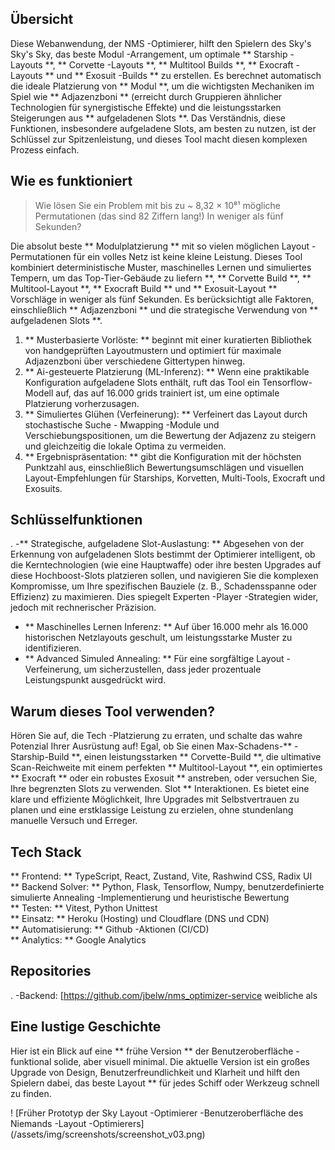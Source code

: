 ## Übersicht

Diese Webanwendung, der NMS -Optimierer, hilft den Spielern des Sky's Sky's Sky, das beste Modul -Arrangement, um optimale ** Starship -Layouts **, ** Corvette -Layouts **, ** Multitool Builds **, ** Exocraft -Layouts ** und ** Exosuit -Builds ** zu erstellen. Es berechnet automatisch die ideale Platzierung von ** Modul **, um die wichtigsten Mechaniken im Spiel wie ** Adjazenzboni ** (erreicht durch Gruppieren ähnlicher Technologien für synergistische Effekte) und die leistungsstarken Steigerungen aus ** aufgeladenen Slots **. Das Verständnis, diese Funktionen, insbesondere aufgeladene Slots, am besten zu nutzen, ist der Schlüssel zur Spitzenleistung, und dieses Tool macht diesen komplexen Prozess einfach.

## Wie es funktioniert

> Wie lösen Sie ein Problem mit bis zu ~ 8,32 × 10⁸¹ mögliche Permutationen (das sind 82 Ziffern lang!) In weniger als fünf Sekunden?

Die absolut beste ** Modulplatzierung ** mit so vielen möglichen Layout -Permutationen für ein volles Netz ist keine kleine Leistung. Dieses Tool kombiniert deterministische Muster, maschinelles Lernen und simuliertes Tempern, um das Top-Tier-Gebäude zu liefern **, ** Corvette Build **, ** Multitool-Layout **, ** Exocraft Build ** und ** Exosuit-Layout ** Vorschläge in weniger als fünf Sekunden. Es berücksichtigt alle Faktoren, einschließlich ** Adjazenzboni ** und die strategische Verwendung von ** aufgeladenen Slots **.

1. ** Musterbasierte Vorlöste: ** beginnt mit einer kuratierten Bibliothek von handgeprüften Layoutmustern und optimiert für maximale Adjazenzboni über verschiedene Gittertypen hinweg.
2. ** Ai-gesteuerte Platzierung (ML-Inferenz): ** Wenn eine praktikable Konfiguration aufgeladene Slots enthält, ruft das Tool ein Tensorflow-Modell auf, das auf 16.000 grids trainiert ist, um eine optimale Platzierung vorherzusagen.
3. ** Simuliertes Glühen (Verfeinerung): ** Verfeinert das Layout durch stochastische Suche - Mwapping -Module und Verschiebungspositionen, um die Bewertung der Adjazenz zu steigern und gleichzeitig die lokale Optima zu vermeiden.
4. ** Ergebnispräsentation: ** gibt die Konfiguration mit der höchsten Punktzahl aus, einschließlich Bewertungsumschlägen und visuellen Layout-Empfehlungen für Starships, Korvetten, Multi-Tools, Exocraft und Exosuits.

## Schlüsselfunktionen

.
-** Strategische, aufgeladene Slot-Auslastung: ** Abgesehen von der Erkennung von aufgeladenen Slots bestimmt der Optimierer intelligent, ob die Kerntechnologien (wie eine Hauptwaffe) oder ihre besten Upgrades auf diese Hochboost-Slots platzieren sollen, und navigieren Sie die komplexen Kompromisse, um Ihre spezifischen Bauziele (z. B., Schadensspanne oder Effizienz) zu maximieren. Dies spiegelt Experten -Player -Strategien wider, jedoch mit rechnerischer Präzision.
- ** Maschinelles Lernen Inferenz: ** Auf über 16.000 mehr als 16.000 historischen Netzlayouts geschult, um leistungsstarke Muster zu identifizieren.
- ** Advanced Simuled Annealing: ** Für eine sorgfältige Layout -Verfeinerung, um sicherzustellen, dass jeder prozentuale Leistungspunkt ausgedrückt wird.

## Warum dieses Tool verwenden?

Hören Sie auf, die Tech -Platzierung zu erraten, und schalte das wahre Potenzial Ihrer Ausrüstung auf! Egal, ob Sie einen Max-Schadens-** -Starship-Build **, einen leistungsstarken ** Corvette-Build **, die ultimative Scan-Reichweite mit einem perfekten ** Multitool-Layout **, ein optimiertes ** Exocraft ** oder ein robustes Exosuit ** anstreben, oder versuchen Sie, Ihre begrenzten Slots zu verwenden. Slot ** Interaktionen. Es bietet eine klare und effiziente Möglichkeit, Ihre Upgrades mit Selbstvertrauen zu planen und eine erstklassige Leistung zu erzielen, ohne stundenlang manuelle Versuch und Erreger.

## Tech Stack

** Frontend: ** TypeScript, React, Zustand, Vite, Rashwind CSS, Radix UI \
** Backend Solver: ** Python, Flask, Tensorflow, Numpy, benutzerdefinierte simulierte Annealing -Implementierung und heuristische Bewertung \
** Testen: ** Vitest, Python Unittest \
** Einsatz: ** Heroku (Hosting) und Cloudflare (DNS und CDN) \
** Automatisierung: ** Github -Aktionen (CI/CD) \
** Analytics: ** Google Analytics

## Repositories

.
-Backend: [https://github.com/jbelw/nms_optimizer-service weibliche als

## Eine lustige Geschichte

Hier ist ein Blick auf eine ** frühe Version ** der Benutzeroberfläche - funktional solide, aber visuell minimal. Die aktuelle Version ist ein großes Upgrade von Design, Benutzerfreundlichkeit und Klarheit und hilft den Spielern dabei, das beste Layout ** für jedes Schiff oder Werkzeug schnell zu finden.

! [Früher Prototyp der Sky Layout -Optimierer -Benutzeroberfläche des Niemands -Layout -Optimierers] (/assets/img/screenshots/screenshot_v03.png)
